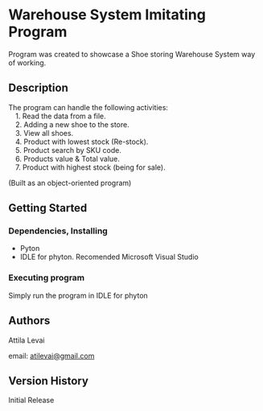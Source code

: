 # Warehouse System Imitating Program

Program was created to showcase a Shoe storing Warehouse System way of working.

## Description
The program can handle the following activities: 
<br />&emsp;1. Read the data from a file.
<br />&emsp;2. Adding a new shoe to the store.
<br />&emsp;3. View all shoes.
<br />&emsp;4. Product with lowest stock (Re-stock).
<br />&emsp;5. Product search by SKU code.
<br />&emsp;6. Products value & Total value.
<br />&emsp;7. Product with highest stock (being for sale).
  
(Built as an object-oriented program)


## Getting Started

### Dependencies, Installing

* Pyton
* IDLE for phyton. Recomended Microsoft Visual Studio

### Executing program

Simply run the program in IDLE for phyton

## Authors
Attila Levai

email: atilevai@gmail.com

## Version History
Initial Release

